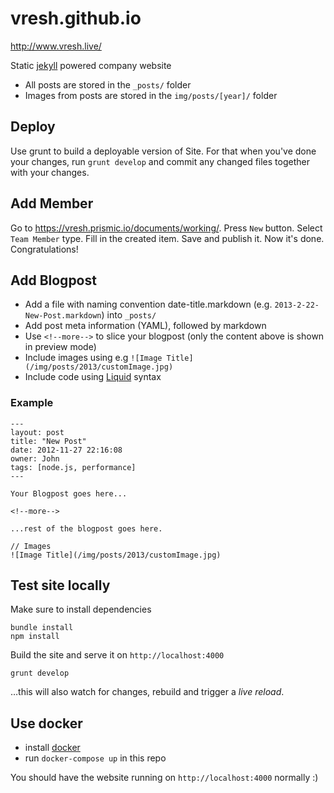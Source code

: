 vresh.github.io
==================

http://www.vresh.live/

Static [jekyll](http://jekyllrb.com/) powered company website

- All posts are stored in the `_posts/` folder
- Images from posts are stored in the `img/posts/[year]/` folder

## Deploy

Use grunt to build a deployable version of Site. For that when you've done your changes, run `grunt develop` and commit any changed files together with your changes.

## Add Member

Go to https://vresh.prismic.io/documents/working/. Press `New` button. Select `Team Member` type. Fill in the created item. Save and publish it. Now it's done. Congratulations!

## Add Blogpost

- Add a file with naming convention date-title.markdown (e.g. `2013-2-22-New-Post.markdown`) into `_posts/`
- Add post meta information (YAML), followed by markdown
- Use `<!--more-->` to slice your blogpost (only the content above is shown in preview mode)
- Include images using e.g `![Image Title](/img/posts/2013/customImage.jpg)`
- Include code using [Liquid](http://docs.shopify.com/themes/liquid-basics) syntax

### Example

```
---
layout: post
title: "New Post"
date: 2012-11-27 22:16:08
owner: John
tags: [node.js, performance]
---

Your Blogpost goes here...

<!--more-->

...rest of the blogpost goes here.

// Images
![Image Title](/img/posts/2013/customImage.jpg)
```

## Test site locally

Make sure to install dependencies
```
bundle install
npm install
```
Build the site and serve it on `http://localhost:4000`
```
grunt develop
```
…this will also watch for changes, rebuild and trigger a *live reload*.

## Use docker

- install [docker](https://docs.docker.com/engine/installation/)
- run `docker-compose up` in this repo

You should have the website running on `http://localhost:4000` normally :)
